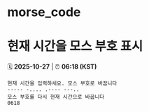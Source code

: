 # morse_code
# 현재 시간을 모스 부호 표시
<!-- MORSE_TIME_START -->
🗓️ **2025-10-27** | ⏰ **06:18 (KST)**

```
현재 시간을 입력하세요. 모스 부호로 바꿉니다
----- -.... .---- ---..
모스 부호를 다시 현재 시간으로 바꿉니다
0618
```
<!-- MORSE_TIME_END -->
